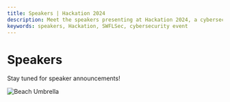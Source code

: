 ```yaml
---
title: Speakers | Hackation 2024
description: Meet the speakers presenting at Hackation 2024, a cybersecurity event by SWFLSec.
keywords: speakers, Hackation, SWFLSec, cybersecurity event
---
```


# Speakers

Stay tuned for speaker announcements!

![Beach Umbrella](images/beach-umbrella.jpg)
